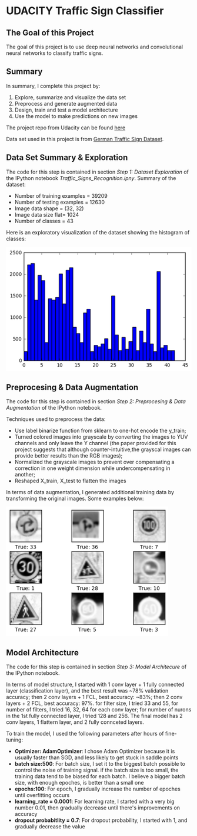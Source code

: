 [image1]: ./data_summary.png "data summary"
[image2]: ./data_augmentation.png "data augmentation"
[image3]: .test_result.png "test result"
[image4]: .test_result2.png "test on new images"


# UDACITY Traffic Sign Classifier

## The Goal of this Project

The goal of this project is to use deep neural networks and convolutional neural networks to classify traffic signs. 

## Summary

In summary, I complete this project by:  

1. Explore, summarize and visualize the data set
2. Preprocess and generate augmented data
3. Design, train and test a model architecture
4. Use the model to make predictions on new images

The project repo from Udacity can be found [here](https://github.com/udacity/CarND-Traffic-Sign-Classifier-Project)

Data set used in this project is from [German Traffic Sign Dataset](http://benchmark.ini.rub.de/?section=gtsrb&subsection=dataset). 

## Data Set Summary & Exploration

The code for this step is contained in section _Step 1: Dataset Exploration_ of the IPython notebook _Traffic_Signs_Recognition.ipny_. Summary of the dataset:

* Number of training examples = 39209
* Number of testing examples = 12630
* Image data shape = (32, 32)
* Image data size flat= 1024
* Number of classes = 43

Here is an exploratory visualization of the dataset showing the histogram of classes:

![alt text][image1]

## Preprocesing & Data Augmentation

The code for this step is contained in section _Step 2: Preprocesing & Data Augmentation_ of the IPython notebook.

Techniques used to preprocess the data:
* Use label binarize function from sklearn to one-hot encode the y_train; 
* Turned colored images into grayscale by converting the images to YUV channels and only leave the Y channel (the paper provided for this project suggests that although counter-intuitive,the grayscal images can provide better results than the RGB images); 
* Normalized the grayscale images to prevent over compensating a correction in one weight dimension while undercompensating in another; 
* Reshaped X_train, X_test to flatten the images

In terms of data augmentation, I generated additional training data by transforming the original images. Some examples below:

![alt text][image2]

## Model Architecture

The code for this step is contained in section _Step 3: Model Architecure_ of the IPython notebook.

In terms of model structure, I started with 1 conv layer + 1 fully connected layer (classification layer), and the best result was ~78% validation accuracy; then 2 conv layers + 1 FCL, best accuracy: ~83%; then 2 conv layers + 2 FCL, best accuracy: 97%. for filter size, I tried 33 and 55, for number of filters, I tried 16, 32, 64 for each conv layer; for number of nurons in the 1st fully connected layer, I tried 128 and 256. The final model has 2 conv layers, 1 flattern layer, and 2 fully connceted layers. 

To train the model, I used the following parameters after hours of fine-tuning:
* **Optimizer: AdamOptimizer**: I chose Adam Optimizer because it is usually faster than SGD, and less likely to get stuck in saddle points
* **batch size:500**: For batch size, I set it to the biggest batch possible to control the noise of training signal. if the batch size is too small, the training data tend to be biased for each batch. I believe a bigger batch size, with enough epoches, is better than a small one
* **epochs:100**: For epoch, I gradually increase the number of epoches until overfitting occurs
* **learning_rate = 0.0001**: For learning rate, I started with a very big number 0.01, then gradually decrease until there's improvements on accuracy 
* **dropout probabitlity = 0.7**: For dropout probability, I started with 1, and gradually decrease the value
